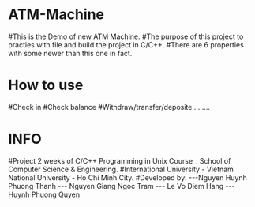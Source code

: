 # ATM-Machine
#This is the Demo of new ATM Machine.
#The purpose of this project to practies with file and build the project in C/C++.
#There are 6 properties with some newer than this one in fact.
# How to use
#Check in 
#Check balance
#Withdraw/transfer/deposite
........
# INFO
#Project 2 weeks of C/C++ Programming in Unix Course _ School of Computer Science & Engineering.
#International University - Vietnam National University - Ho Chi Minh City. 
#Developed by: ---Nguyen Huynh Phuong Thanh --- Nguyen Giang Ngoc Tram --- Le Vo Diem Hang --- Huynh Phuong Quyen
